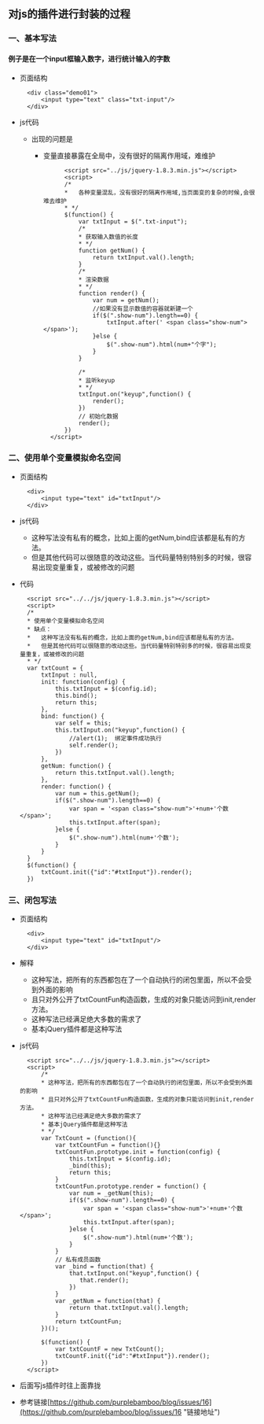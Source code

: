 ## 对js的插件进行封装的过程 ##
### 一、基本写法 ###
#### 例子是在一个input框输入数字，进行统计输入的字数 ####
- 页面结构


		<div class="demo01">
	        <input type="text" class="txt-input"/>
	    </div>
- js代码
	+ 出现的问题是
		+ 变量直接暴露在全局中，没有很好的隔离作用域，难维护

		
		
					<script src="../js/jquery-1.8.3.min.js"></script>
			    	<script>
			        /*
			        *   各种变量混乱，没有很好的隔离作用域,当页面变的复杂的时候,会很难去维护
			        * */
			        $(function() {
			            var txtInput = $(".txt-input");
			            /*
			            * 获取输入数值的长度
			            * */
			            function getNum() {
			                return txtInput.val().length;
			            }
			            /*
			            * 渲染数据
			            * */
			            function render() {
			                var num = getNum();
			                //如果没有显示数值的容器就新建一个
			                if($(".show-num").length==0) {
			                    txtInput.after(' <span class="show-num"></span>');
			                }else {
			                    $(".show-num").html(num+"个字");
			                }
			            }
			
			            /*
			            * 监听keyup
			            * */
			            txtInput.on("keyup",function() {
			                render();
			            })
			            // 初始化数据
			            render();
			        })
			    </script>

### 二、使用单个变量模拟命名空间 ###
- 页面结构


		<div>
	        <input type="text" id="txtInput"/>
	    </div>
- js代码
	-  这种写法没有私有的概念，比如上面的getNum,bind应该都是私有的方法。
	-  但是其他代码可以很随意的改动这些。当代码量特别特别多的时候，很容易出现变量重复，或被修改的问题

- 代码

		<script src="../../js/jquery-1.8.3.min.js"></script>
    	<script>
        /*
        * 使用单个变量模拟命名空间
        * 缺点：
        *   这种写法没有私有的概念，比如上面的getNum,bind应该都是私有的方法。
        *   但是其他代码可以很随意的改动这些。当代码量特别特别多的时候，很容易出现变量重复，或被修改的问题
        * */
        var txtCount = {
            txtInput : null,
            init: function(config) {
                this.txtInput = $(config.id);
                this.bind();
                return this;
            },
            bind: function() {
                var self = this;
                this.txtInput.on("keyup",function() {
                    //alert(1);  绑定事件成功执行
                    self.render();
                })
            },
            getNum: function() {
                return this.txtInput.val().length;
            },
            render: function() {
                var num = this.getNum();
                if($(".show-num").length==0) {
                    var span = '<span class="show-num">'+num+'个数</span>';
                    this.txtInput.after(span);
                }else {
                    $(".show-num").html(num+'个数');
                }
            }
        }
        $(function() {
            txtCount.init({"id":"#txtInput"}).render();
        })
    </script>

### 三、闭包写法 ###
- 页面结构

		<div>
	        <input type="text" id="txtInput"/>
	    </div>
- 解释
	+ 这种写法，把所有的东西都包在了一个自动执行的闭包里面，所以不会受到外面的影响
	+ 且只对外公开了txtCountFun构造函数，生成的对象只能访问到init,render方法。
	+ 这种写法已经满足绝大多数的需求了
	+ 基本jQuery插件都是这种写法

- js代码


		<script src="../../js/jquery-1.8.3.min.js"></script>
	    <script>
	        /*
	        * 这种写法，把所有的东西都包在了一个自动执行的闭包里面，所以不会受到外面的影响
	        * 且只对外公开了txtCountFun构造函数，生成的对象只能访问到init,render方法。
	        * 这种写法已经满足绝大多数的需求了
	        * 基本jQuery插件都是这种写法
	        * */
	        var TxtCount = (function(){
	            var txtCountFun = function(){}
	            txtCountFun.prototype.init = function(config) {
	                this.txtInput = $(config.id);
	                _bind(this);
	                return this;
	            }
	            txtCountFun.prototype.render = function() {
	                var num = _getNum(this);
	                if($(".show-num").length==0) {
	                    var span = '<span class="show-num">'+num+'个数</span>';
	                    this.txtInput.after(span);
	                }else {
	                    $(".show-num").html(num+'个数');
	                }
	            }
	            // 私有成员函数
	            var _bind = function(that) {
	                that.txtInput.on("keyup",function() {
	                   that.render();
	                })
	            }
	            var _getNum = function(that) {
	                return that.txtInput.val().length;
	            }
	            return txtCountFun;
	        })();
	
	        $(function() {
	            var txtCountF = new TxtCount();
	            txtCountF.init({"id":"#txtInput"}).render();
	        })
	    </script>

- 后面写js插件时往上面靠拢
- 参考链接[https://github.com/purplebamboo/blog/issues/16](https://github.com/purplebamboo/blog/issues/16 "链接地址")
